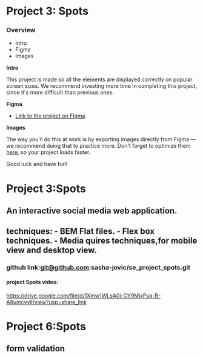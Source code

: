 # Project 3: Spots

### Overview

- Intro
- Figma
- Images

**Intro**

This project is made so all the elements are displayed correctly on popular screen sizes. We recommend investing more time in completing this project, since it's more difficult than previous ones.

**Figma**

- [Link to the project on Figma](https://www.figma.com/file/BBNm2bC3lj8QQMHlnqRsga/Sprint-3-Project-%E2%80%94-Spots?type=design&node-id=2%3A60&mode=design&t=afgNFybdorZO6cQo-1)

**Images**

The way you'll do this at work is by exporting images directly from Figma — we recommend doing that to practice more. Don't forget to optimize them [here](https://tinypng.com/), so your project loads faster.

Good luck and have fun!

# Project 3:Spots

## An interactive social media web application.

## techniques: - BEM Flat files. - Flex box techniques. - Media quires techniques,for mobile view and desktop view.

### github link:git@github.com:sasha-jovic/se_project_spots.git

#### project Spots video:

https://drive.google.com/file/d/1Xmw1WLsA0j-GY9MjxPya-B-A8umcyyll/view?usp=share_link

# Project 6:Spots

## form validation
